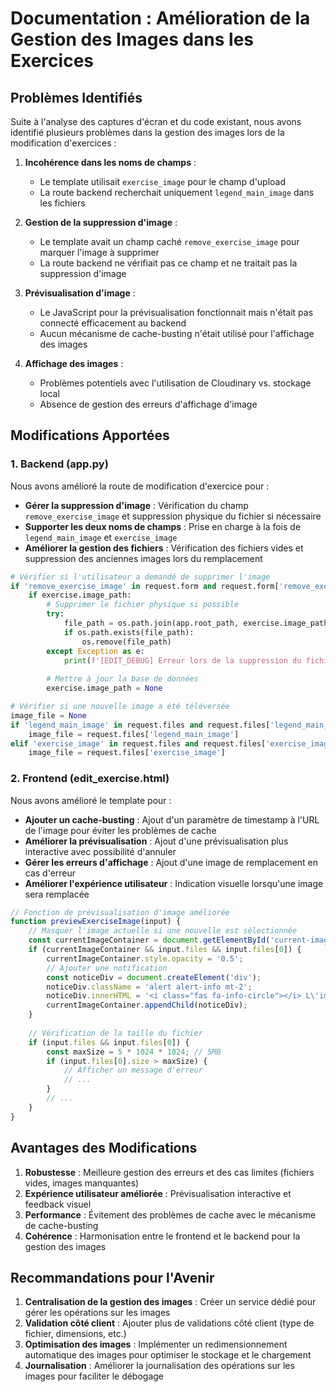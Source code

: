 # Documentation : Amélioration de la Gestion des Images dans les Exercices

## Problèmes Identifiés

Suite à l'analyse des captures d'écran et du code existant, nous avons identifié plusieurs problèmes dans la gestion des images lors de la modification d'exercices :

1. **Incohérence dans les noms de champs** :
   - Le template utilisait `exercise_image` pour le champ d'upload
   - La route backend recherchait uniquement `legend_main_image` dans les fichiers

2. **Gestion de la suppression d'image** :
   - Le template avait un champ caché `remove_exercise_image` pour marquer l'image à supprimer
   - La route backend ne vérifiait pas ce champ et ne traitait pas la suppression d'image

3. **Prévisualisation d'image** :
   - Le JavaScript pour la prévisualisation fonctionnait mais n'était pas connecté efficacement au backend
   - Aucun mécanisme de cache-busting n'était utilisé pour l'affichage des images

4. **Affichage des images** :
   - Problèmes potentiels avec l'utilisation de Cloudinary vs. stockage local
   - Absence de gestion des erreurs d'affichage d'image

## Modifications Apportées

### 1. Backend (app.py)

Nous avons amélioré la route de modification d'exercice pour :

- **Gérer la suppression d'image** : Vérification du champ `remove_exercise_image` et suppression physique du fichier si nécessaire
- **Supporter les deux noms de champs** : Prise en charge à la fois de `legend_main_image` et `exercise_image`
- **Améliorer la gestion des fichiers** : Vérification des fichiers vides et suppression des anciennes images lors du remplacement

```python
# Vérifier si l'utilisateur a demandé de supprimer l'image
if 'remove_exercise_image' in request.form and request.form['remove_exercise_image'] == 'true':
    if exercise.image_path:
        # Supprimer le fichier physique si possible
        try:
            file_path = os.path.join(app.root_path, exercise.image_path.lstrip('/'))
            if os.path.exists(file_path):
                os.remove(file_path)
        except Exception as e:
            print(f'[EDIT_DEBUG] Erreur lors de la suppression du fichier: {e}')
        
        # Mettre à jour la base de données
        exercise.image_path = None

# Vérifier si une nouvelle image a été téléversée
image_file = None
if 'legend_main_image' in request.files and request.files['legend_main_image'].filename:
    image_file = request.files['legend_main_image']
elif 'exercise_image' in request.files and request.files['exercise_image'].filename:
    image_file = request.files['exercise_image']
```

### 2. Frontend (edit_exercise.html)

Nous avons amélioré le template pour :

- **Ajouter un cache-busting** : Ajout d'un paramètre de timestamp à l'URL de l'image pour éviter les problèmes de cache
- **Améliorer la prévisualisation** : Ajout d'une prévisualisation plus interactive avec possibilité d'annuler
- **Gérer les erreurs d'affichage** : Ajout d'une image de remplacement en cas d'erreur
- **Améliorer l'expérience utilisateur** : Indication visuelle lorsqu'une image sera remplacée

```javascript
// Fonction de prévisualisation d'image améliorée
function previewExerciseImage(input) {
    // Masquer l'image actuelle si une nouvelle est sélectionnée
    const currentImageContainer = document.getElementById('current-image-container');
    if (currentImageContainer && input.files && input.files[0]) {
        currentImageContainer.style.opacity = '0.5';
        // Ajouter une notification
        const noticeDiv = document.createElement('div');
        noticeDiv.className = 'alert alert-info mt-2';
        noticeDiv.innerHTML = '<i class="fas fa-info-circle"></i> L\'image actuelle sera remplacée après sauvegarde';
        currentImageContainer.appendChild(noticeDiv);
    }
    
    // Vérification de la taille du fichier
    if (input.files && input.files[0]) {
        const maxSize = 5 * 1024 * 1024; // 5MB
        if (input.files[0].size > maxSize) {
            // Afficher un message d'erreur
            // ...
        }
        // ...
    }
}
```

## Avantages des Modifications

1. **Robustesse** : Meilleure gestion des erreurs et des cas limites (fichiers vides, images manquantes)
2. **Expérience utilisateur améliorée** : Prévisualisation interactive et feedback visuel
3. **Performance** : Évitement des problèmes de cache avec le mécanisme de cache-busting
4. **Cohérence** : Harmonisation entre le frontend et le backend pour la gestion des images

## Recommandations pour l'Avenir

1. **Centralisation de la gestion des images** : Créer un service dédié pour gérer les opérations sur les images
2. **Validation côté client** : Ajouter plus de validations côté client (type de fichier, dimensions, etc.)
3. **Optimisation des images** : Implémenter un redimensionnement automatique des images pour optimiser le stockage et le chargement
4. **Journalisation** : Améliorer la journalisation des opérations sur les images pour faciliter le débogage
